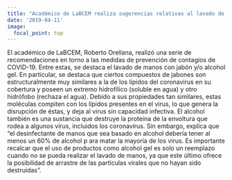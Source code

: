```yaml
---
title: "Académico de LaBCEM realiza sugerencias relativas al lavado de manos"
date: '2019-04-11'
image:
  focal_point: top
---
```


El académico de LaBCEM, Roberto Orellana, realizó una serie de recomendaciones en torno a las medidas de prevención de contagios de COVID-19. Entre estas, se destaca el lavado de manos con jabón y/o alcohol gel. En particular, se destaca que ciertos compuestos de jabones son estructuralmente muy similares a la de los lípidos del coronavirus en su cobertura y poseen un extremo hidrofílico (soluble en agua) y otro hidrófobo (rechaza el agua). Debido a sus propiedades tan similares, estas moléculas compiten con los lípidos presentes en el virus, lo que genera la disrupción de éstas, y deja al virus sin capacidad infectiva. El alcohol también es una sustancia que destruye la proteína de la envoltura que rodea a algunos virus, incluidos los coronavirus. Sin embargo, explica que “el desinfectante de manos que sea basado en alcohol debería tener al menos un 60% de alcohol p ara matar la mayoría de los virus. Es importante recalcar que el uso de productos como alcohol gel es solo un reemplazo cuando no se pueda realizar el lavado de manos, ya que este último ofrece la posibilidad de arrastre de las partículas virales que no hayan sido destruidas”.


<!--more-->

